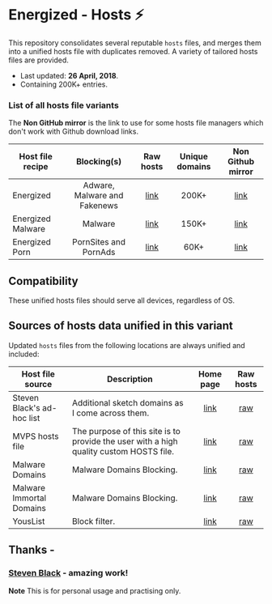 # Energized - Hosts ⚡

This repository consolidates several reputable `hosts` files, and merges them into a unified hosts file with duplicates removed.  A variety of tailored hosts files are provided.

* Last updated: **26 April, 2018**.
* Containing 200K+ entries.


### List of all hosts file variants

The **Non GitHub mirror** is the link to use for some hosts file managers which don't work with Github download links.

Host file recipe | Blocking(s) | Raw hosts | Unique domains | Non Github mirror
---------------- |:------:|:---------:|:--------------:|:-------------:
Energized | Adware, Malware and Fakenews | [link](https://raw.githubusercontent.com/AdroitAdorKhan/Energized/master/Energized) | 200K+ | [link](http://energized.eu5.net/Energized)
Energized Malware | Malware | [link](https://raw.githubusercontent.com/AdroitAdorKhan/Energized/master/EnergizedMalware) | 150K+ | [link](http://energized.eu5.net/EnergizedMalware)
Energized Porn | PornSites and PornAds | [link](https://raw.githubusercontent.com/AdroitAdorKhan/Energized/master/EnergizedPorn) | 60K+ | [link](http://energized.eu5.net/EnergizedPorn)

## Compatibility 

These unified hosts files should serve all devices, regardless of OS.

## Sources of hosts data unified in this variant

Updated `hosts` files from the following locations are always unified and
included:

Host file source | Description | Home page | Raw hosts |
-----------------|-------------|:---------:|:---------:|
Steven Black's ad-hoc list | Additional sketch domains as I come across them. |[link](https://github.com/StevenBlack/hosts/blob/master/data/StevenBlack/hosts) | [raw](https://raw.githubusercontent.com/StevenBlack/hosts/master/data/StevenBlack/hosts) | 
MVPS hosts file | The purpose of this site is to provide the user with a high quality custom HOSTS file. |[link](http://winhelp2002.mvps.org/) | [raw](http://winhelp2002.mvps.org/hosts.txt) | 
Malware Domains | Malware Domains Blocking. |[link](https://mirror.cedia.org.ec/malwaredomains/) | [raw](https://mirror.cedia.org.ec/malwaredomains/justdomains) |
Malware Immortal Domains | Malware Domains Blocking. |[link](https://mirror.cedia.org.ec/malwaredomains/) | [raw](https://mirror.cedia.org.ec/malwaredomains/immortal_domains.txt) |
YousList | Block filter. |[link](https://github.com/yous/YousList) | [raw](https://github.com/yous/YousList/raw/master/youslist.txt) |


## Thanks -

### [Steven Black](https://github.com/StevenBlack/hosts) - amazing work!

**Note** This is for personal usage and practising only.

